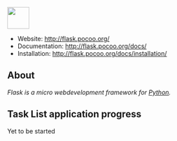 <a href="http://flask.pocoo.org/" title="Flask"><img src="http://flask.pocoo.org/static/logo/flask.png" height="50" /></a>

* Website: http://flask.pocoo.org/
* Documentation: http://flask.pocoo.org/docs/
* Installation: http://flask.pocoo.org/docs/installation/

About
-----

*Flask is a micro webdevelopment framework for [Python](http://www.python.org/).*

Task List application progress
------------------------------

Yet to be started